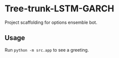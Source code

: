 # Tree-trunk-LSTM-GARCH

Project scaffolding for options ensemble bot.

## Usage

Run `python -m src.app` to see a greeting.
